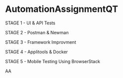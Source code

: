 # AutomationAssignmentQT

STAGE 1 - UI & API Tests 

STAGE 2 - Postman & Newman 

STAGE 3 - Framework Improvment 

STAGE 4 - Applitools & Docker

STAGE 5 - Mobile Testing Using BrowserStack


AA
